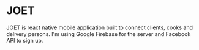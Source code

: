 # JOET
JOET is react native mobile application built to connect clients, cooks and delivery persons.
I'm using Google Firebase for the server and Facebook API to sign up.
